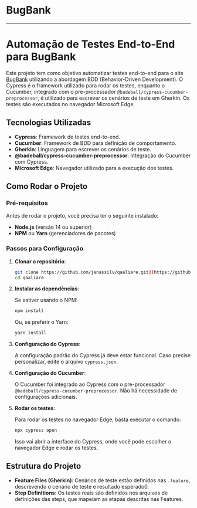 # BugBank
---

# Automação de Testes End-to-End para BugBank

Este projeto tem como objetivo automatizar testes end-to-end para o site [BugBank](https://bugbank.netlify.app/) utilizando a abordagem BDD (Behavior-Driven Development). O Cypress é o framework utilizado para rodar os testes, enquanto o Cucumber, integrado com o pre-processador `@badeball/cypress-cucumber-preprocessor`, é utilizado para escrever os cenários de teste em Gherkin. Os testes são executados no navegador Microsoft Edge.

## Tecnologias Utilizadas

- **Cypress**: Framework de testes end-to-end.
- **Cucumber**: Framework de BDD para definição de comportamento.
- **Gherkin**: Linguagem para escrever os cenários de teste.
- **@badeball/cypress-cucumber-preprocessor**: Integração do Cucumber com Cypress.
- **Microsoft Edge**: Navegador utilizado para a execução dos testes.

## Como Rodar o Projeto

### Pré-requisitos

Antes de rodar o projeto, você precisa ter o seguinte instalado:

- **Node.js** (versão 14 ou superior)
- **NPM** ou **Yarn** (gerenciadores de pacotes)

### Passos para Configuração

1. **Clonar o repositório**:

   ```bash
   git clone https://github.com/janassilv/qaaliare.git](https://github.com/janassilv/BugBank.git
   cd qaaliare
   ```

2. **Instalar as dependências**:

   Se estiver usando o NPM:

   ```bash
   npm install
   ```

   Ou, se preferir o Yarn:

   ```bash
   yarn install
   ```

3. **Configuração do Cypress**:

   A configuração padrão do Cypress já deve estar funcional. Caso precise personalizar, edite o arquivo `cypress.json`.

4. **Configuração do Cucumber**:

   O Cucumber foi integrado ao Cypress com o pre-processador `@badeball/cypress-cucumber-preprocessor`. Não há necessidade de configurações adicionais.

5. **Rodar os testes**:

   Para rodar os testes no navegador Edge, basta executar o comando:

   ```bash
   npx cypress open
   ```

   Isso vai abrir a interface do Cypress, onde você pode escolher o navegador Edge e rodar os testes.

## Estrutura do Projeto

- **Feature Files (Gherkin)**: Cenários de teste estão definidos nas `.feature`, descrevendo o cenário de teste e resultado esperado0.
- **Step Definitions**: Os testes reais são definidos nos arquivos de definições das steps, que mapeiam as etapas descritas nas Features.
